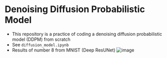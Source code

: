 # Denoising Diffusion Probabilistic Model
- This repository is a practice of coding a denoising diffusion probabilistic model (DDPM) from scratch
- See `diffusion_model.ipynb`
- Results of number 8 from MNIST (Deep ResUNet)
![image](https://github.com/user-attachments/assets/8b44239a-f546-4de4-bf4b-b4f8856b7e49)
